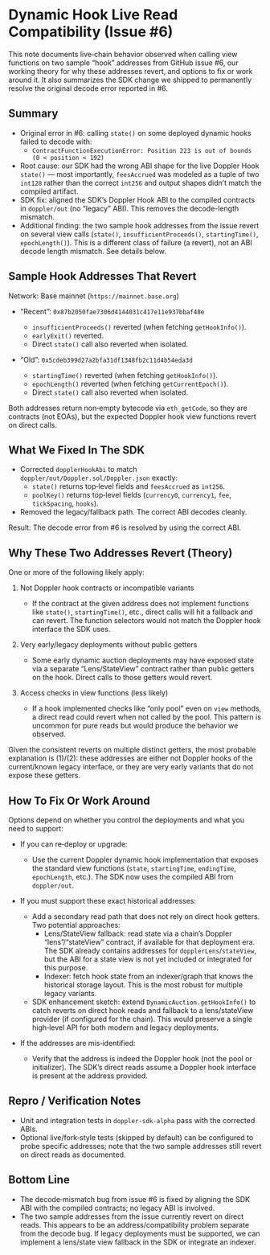 # Dynamic Hook Live Read Compatibility (Issue #6)

This note documents live‑chain behavior observed when calling view functions on two sample “hook” addresses from GitHub issue #6, our working theory for why these addresses revert, and options to fix or work around it. It also summarizes the SDK change we shipped to permanently resolve the original decode error reported in #6.

## Summary

- Original error in #6: calling `state()` on some deployed dynamic hooks failed to decode with:
  - `ContractFunctionExecutionError: Position 223 is out of bounds (0 < position < 192)`
- Root cause: our SDK had the wrong ABI shape for the live Doppler Hook `state()` — most importantly, `feesAccrued` was modeled as a tuple of two `int128` rather than the correct `int256` and output shapes didn’t match the compiled artifact.
- SDK fix: aligned the SDK’s Doppler Hook ABI to the compiled contracts in `doppler/out` (no “legacy” ABI). This removes the decode-length mismatch.
- Additional finding: the two sample hook addresses from the issue revert on several view calls (`state()`, `insufficientProceeds()`, `startingTime()`, `epochLength()`). This is a different class of failure (a revert), not an ABI decode length mismatch. See details below.

## Sample Hook Addresses That Revert

Network: Base mainnet (`https://mainnet.base.org`)

- “Recent”: `0x87b2050fae7306d4144031c417e11e937bbaf48e`
  - `insufficientProceeds()` reverted (when fetching `getHookInfo()`).
  - `earlyExit()` reverted.
  - Direct `state()` call also reverted when isolated.

- “Old”: `0x5cdeb399d27a2bfa31df1348fb2c11d4b54eda3d`
  - `startingTime()` reverted (when fetching `getHookInfo()`).
  - `epochLength()` reverted (when fetching `getCurrentEpoch()`).
  - Direct `state()` call also reverted when isolated.

Both addresses return non‑empty bytecode via `eth_getCode`, so they are contracts (not EOAs), but the expected Doppler hook view functions revert on direct calls.

## What We Fixed In The SDK

- Corrected `dopplerHookAbi` to match `doppler/out/Doppler.sol/Doppler.json` exactly:
  - `state()` returns top‑level fields and `feesAccrued` as `int256`.
  - `poolKey()` returns top‑level fields (`currency0`, `currency1`, `fee`, `tickSpacing`, `hooks`).
- Removed the legacy/fallback path. The correct ABI decodes cleanly.

Result: The decode error from #6 is resolved by using the correct ABI.

## Why These Two Addresses Revert (Theory)

One or more of the following likely apply:

1) Not Doppler hook contracts or incompatible variants
   - If the contract at the given address does not implement functions like `state()`, `startingTime()`, etc., direct calls will hit a fallback and can revert. The function selectors would not match the Doppler hook interface the SDK uses.

2) Very early/legacy deployments without public getters
   - Some early dynamic auction deployments may have exposed state via a separate “Lens/StateView” contract rather than public getters on the hook. Direct calls to those getters would revert.

3) Access checks in view functions (less likely)
   - If a hook implemented checks like “only pool” even on `view` methods, a direct read could revert when not called by the pool. This pattern is uncommon for pure reads but would produce the behavior we observed.

Given the consistent reverts on multiple distinct getters, the most probable explanation is (1)/(2): these addresses are either not Doppler hooks of the current/known legacy interface, or they are very early variants that do not expose these getters.

## How To Fix Or Work Around

Options depend on whether you control the deployments and what you need to support:

- If you can re‑deploy or upgrade:
  - Use the current Doppler dynamic hook implementation that exposes the standard view functions (`state`, `startingTime`, `endingTime`, `epochLength`, etc.). The SDK now uses the compiled ABI from `doppler/out`.

- If you must support these exact historical addresses:
  - Add a secondary read path that does not rely on direct hook getters. Two potential approaches:
    - Lens/StateView fallback: read state via a chain’s Doppler “lens”/“stateView” contract, if available for that deployment era. The SDK already contains addresses for `dopplerLens`/`stateView`, but the ABI for a state view is not yet included or integrated for this purpose.
    - Indexer: fetch hook state from an indexer/graph that knows the historical storage layout. This is the most robust for multiple legacy variants.
  - SDK enhancement sketch: extend `DynamicAuction.getHookInfo()` to catch reverts on direct hook reads and fallback to a lens/stateView provider (if configured for the chain). This would preserve a single high‑level API for both modern and legacy deployments.

- If the addresses are mis‑identified:
  - Verify that the address is indeed the Doppler hook (not the pool or initializer). The SDK’s direct reads assume a Doppler hook interface is present at the address provided.

## Repro / Verification Notes

- Unit and integration tests in `doppler-sdk-alpha` pass with the corrected ABIs.
- Optional live/fork‑style tests (skipped by default) can be configured to probe specific addresses; note that the two sample addresses still revert on direct reads as documented.

## Bottom Line

- The decode‑mismatch bug from issue #6 is fixed by aligning the SDK ABI with the compiled contracts; no legacy ABI is involved.
- The two sample addresses from the issue currently revert on direct reads. This appears to be an address/compatibility problem separate from the decode bug. If legacy deployments must be supported, we can implement a lens/state view fallback in the SDK or integrate an indexer.
